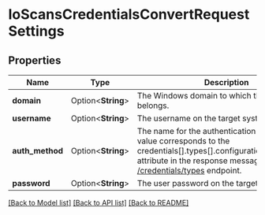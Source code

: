 # IoScansCredentialsConvertRequestSettings

## Properties

Name | Type | Description | Notes
------------ | ------------- | ------------- | -------------
**domain** | Option<**String**> | The Windows domain to which the username belongs. | [optional]
**username** | Option<**String**> | The username on the target system. | [optional]
**auth_method** | Option<**String**> | The name for the authentication method. This value corresponds to the credentials[].types[].configuration[].options[].id attribute in the response message for the [GET /credentials/types](ref:credentials-list-credential-types) endpoint. | [optional]
**password** | Option<**String**> | The user password on the target system. | [optional]

[[Back to Model list]](../README.md#documentation-for-models) [[Back to API list]](../README.md#documentation-for-api-endpoints) [[Back to README]](../README.md)


